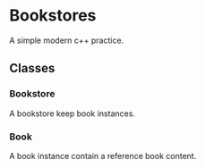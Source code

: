# Bookstores
A simple modern c++ practice.

## Classes
### Bookstore
A bookstore keep book instances.

### Book
A book instance contain a reference book content.